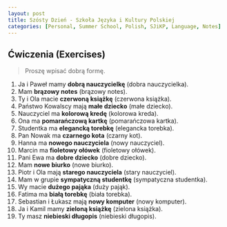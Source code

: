 ```yaml
---
layout: post
title: Szósty Dzień - Szkoła Języka i Kultury Polskiej
categories: [Personal, Summer School, Polish, SJiKP, Language, Notes]
---
```


## Ćwiczenia (Exercises)

> Proszę wpisać dobrą formę.

1. Ja i Paweł mamy **dobrą nauczycielkę** (dobra nauczycielka).
2. Mam **brązowy notes** (brązowy notes).
3. Ty i Ola macie **czerwoną książkę** (czerwona książka).
4. Państwo Kowalscy mają **małe dziecko** (małe dziecko).
5. Nauczyciel ma **kolorową kredę** (kolorowa kreda).
6. Ona ma **pomarańczową kartkę** (pomarańczowa kartka).
7. Studentka ma **elegancką torebkę** (elegancka torebka).
8. Pan Nowak ma **czarnego kota** (czarny kot).
9. Hanna ma **nowego nauczyciela** (nowy nauczyciel).
10. Marcin ma **fioletowy ołówek** (fioletowy ołówek).
11. Pani Ewa ma **dobre dziecko** (dobre dziecko).
12. Mam **nowe biurko** (nowe biurko).
13. Piotr i Ola mają **starego nauczyciela** (stary nauczyciel).
14. Mam w grupie **sympatyczną studentkę** (sympatyczna studentka).
15. Wy macie **dużego pająka** (duży pająk).
16. Fatima ma **białą torebkę** (biała torebka).
17. Sebastian i Łukasz mają **nowy komputer** (nowy komputer).
18. Ja i Kamil mamy **zieloną książkę** (zielona książka).
19. Ty masz **niebieski długopis** (niebieski długopis).
